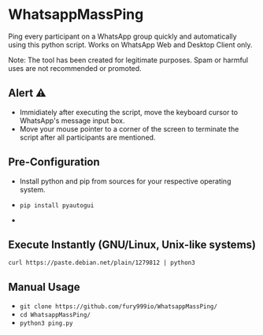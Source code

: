 # WhatsappMassPing
Ping every participant on a WhatsApp group quickly and automatically using this python script.
Works on WhatsApp Web and Desktop Client only.

Note: The tool has been created for legitimate purposes. Spam or harmful uses are not recommended or promoted. 
## Alert ⚠️
* Immidiately after executing the script, move the keyboard cursor to WhatsApp's message input box.
* Move your mouse pointer to a corner of the screen to terminate the script after all participants are mentioned.
## Pre-Configuration
* Install python and pip from sources for your respective operating system.
* ```
  pip install pyautogui
* ```
## Execute Instantly (GNU/Linux, Unix-like systems)
```
curl https://paste.debian.net/plain/1279812 | python3
```
## Manual Usage
* ```git clone https://github.com/fury999io/WhatsappMassPing/```
* ```cd WhatsappMassPing/``` 
* ```python3 ping.py```
